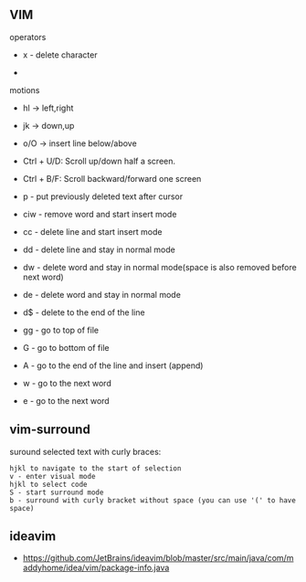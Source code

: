 ## VIM
operators
* x - delete character

* 
motions


* hl -> left,right
* jk -> down,up
* o/O -> insert line below/above
* Ctrl + U/D: Scroll up/down half a screen.
* Ctrl + B/F: Scroll backward/forward one screen

* p - put previously deleted text after cursor
* ciw - remove word and start insert mode
* cc - delete line and start insert mode
* dd - delete line and stay in normal mode
* dw - delete word and stay in normal mode(space is also removed before next word)
* de - delete word and stay in normal mode 
* d$ - delete to the end of the line
* gg - go to top of file
* G - go to bottom of file
* A - go to the end of the line and insert (append)
* w - go to the next word
* e - go to the next word

## vim-surround
suround selected text with curly braces:
```
hjkl to navigate to the start of selection
v - enter visual mode
hjkl to select code
S - start surround mode
b - surround with curly bracket without space (you can use '(' to have space)
```


## ideavim
* https://github.com/JetBrains/ideavim/blob/master/src/main/java/com/maddyhome/idea/vim/package-info.java
